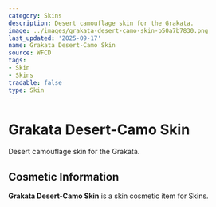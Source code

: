 ```yaml
---
category: Skins
description: Desert camouflage skin for the Grakata.
image: ../images/grakata-desert-camo-skin-b50a7b7830.png
last_updated: '2025-09-17'
name: Grakata Desert-Camo Skin
source: WFCD
tags:
- Skin
- Skins
tradable: false
type: Skin
---
```


# Grakata Desert-Camo Skin

Desert camouflage skin for the Grakata.

## Cosmetic Information

**Grakata Desert-Camo Skin** is a skin cosmetic item for Skins.

